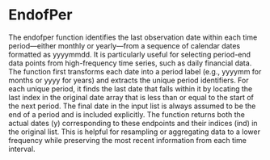# EndofPer

The endofper function identifies the last observation date within each time period—either monthly or yearly—from a sequence of calendar dates formatted as yyyymmdd. It is particularly useful for selecting period-end data points from high-frequency time series, such as daily financial data. The function first transforms each date into a period label (e.g., yyyymm for months or yyyy for years) and extracts the unique period identifiers. For each unique period, it finds the last date that falls within it by locating the last index in the original date array that is less than or equal to the start of the next period. The final date in the input list is always assumed to be the end of a period and is included explicitly. The function returns both the actual dates (y) corresponding to these endpoints and their indices (ind) in the original list. This is helpful for resampling or aggregating data to a lower frequency while preserving the most recent information from each time interval.
